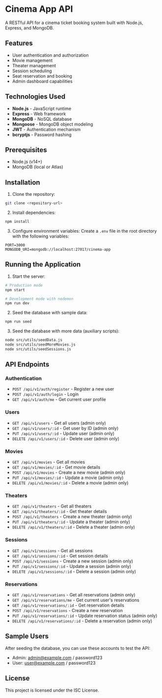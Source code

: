 # Cinema App API

A RESTful API for a cinema ticket booking system built with Node.js, Express, and MongoDB.

## Features

- User authentication and authorization
- Movie management
- Theater management
- Session scheduling
- Seat reservation and booking
- Admin dashboard capabilities

## Technologies Used

- **Node.js** - JavaScript runtime
- **Express** - Web framework
- **MongoDB** - NoSQL database
- **Mongoose** - MongoDB object modeling
- **JWT** - Authentication mechanism
- **bcryptjs** - Password hashing

## Prerequisites

- Node.js (v14+)
- MongoDB (local or Atlas)

## Installation

1. Clone the repository:
```bash
git clone <repository-url>
```

2. Install dependencies:
```bash
npm install
```

3. Configure environment variables:
Create a `.env` file in the root directory with the following variables:
```
PORT=3000
MONGODB_URI=mongodb://localhost:27017/cinema-app
```

## Running the Application

1. Start the server:
```bash
# Production mode
npm start

# Development mode with nodemon
npm run dev
```

2. Seed the database with sample data:
```bash
npm run seed
```

3. Seed the database with more data (auxiliary scripts):
```bash
node src/utils/seedData.js
node src/utils/seedMoreMovies.js
node src/utils/seedSessions.js
```

## API Endpoints

### Authentication
- `POST /api/v1/auth/register` - Register a new user
- `POST /api/v1/auth/login` - Login
- `GET /api/v1/auth/me` - Get current user profile

### Users
- `GET /api/v1/users` - Get all users (admin only)
- `GET /api/v1/users/:id` - Get user by ID (admin only)
- `PUT /api/v1/users/:id` - Update user (admin only)
- `DELETE /api/v1/users/:id` - Delete user (admin only)

### Movies
- `GET /api/v1/movies` - Get all movies
- `GET /api/v1/movies/:id` - Get movie details
- `POST /api/v1/movies` - Create a new movie (admin only)
- `PUT /api/v1/movies/:id` - Update a movie (admin only)
- `DELETE /api/v1/movies/:id` - Delete a movie (admin only)

### Theaters
- `GET /api/v1/theaters` - Get all theaters
- `GET /api/v1/theaters/:id` - Get theater details
- `POST /api/v1/theaters` - Create a new theater (admin only)
- `PUT /api/v1/theaters/:id` - Update a theater (admin only)
- `DELETE /api/v1/theaters/:id` - Delete a theater (admin only)

### Sessions
- `GET /api/v1/sessions` - Get all sessions
- `GET /api/v1/sessions/:id` - Get session details
- `POST /api/v1/sessions` - Create a new session (admin only)
- `PUT /api/v1/sessions/:id` - Update a session (admin only)
- `DELETE /api/v1/sessions/:id` - Delete a session (admin only)

### Reservations
- `GET /api/v1/reservations` - Get all reservations (admin only)
- `GET /api/v1/reservations/me` - Get current user's reservations
- `GET /api/v1/reservations/:id` - Get reservation details
- `POST /api/v1/reservations` - Create a new reservation
- `PUT /api/v1/reservations/:id` - Update reservation status (admin only)
- `DELETE /api/v1/reservations/:id` - Delete a reservation (admin only)

## Sample Users

After seeding the database, you can use these accounts to test the API:

- Admin: admin@example.com / password123
- User: user@example.com / password123

## License

This project is licensed under the ISC License.
